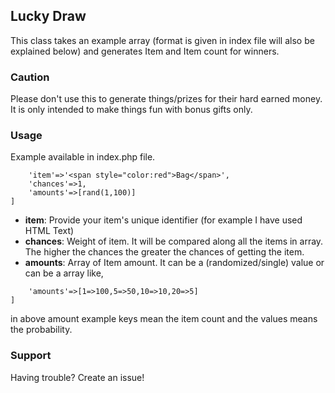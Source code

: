 ## Lucky Draw

This class takes an example array (format is given in index file will also be explained below) and generates Item and Item count for winners.

### Caution

Please don't use this to generate things/prizes for their hard earned money. It is only intended to make things fun with bonus gifts only.

### Usage

Example available in index.php file.

```markdown[
    'item'=>'<span style="color:red">Bag</span>',
    'chances'=>1,
    'amounts'=>[rand(1,100)]
]
```

- **item**: Provide your item's unique identifier (for example I have used HTML Text)
- **chances**: Weight of item. It will be compared along all the items in array. The higher the chances the greater the chances of getting the item.
- **amounts**: Array of Item amount. It can be a (randomized/single) value or can be a array like,
```markdown[
    'amounts'=>[1=>100,5=>50,10=>10,20=>5]
]
```
in above amount example keys mean the item count and the values means the probability.

### Support

Having trouble? Create an issue!
